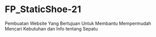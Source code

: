 # FP_StaticShoe-21
Pembuatan Website Yang Bertujuan Untuk Membantu Mempermudah Mencari Kebutuhan dan Info tentang Sepatu
